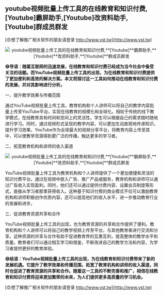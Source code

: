 ## **youtube视频批量上传工具的在线教育和知识付费,**[Youtube]**霸屏助手,**[Youtube]**改资料助手,**[Youtube]**群成员群发**

[😍想了解推广相关软件的朋友请登录 http://www.vst.tw](http://www.vst.tw)

 <center><img src="https://vst.tw/MP4/tuiguang/png/4.png" alt="youtube视频批量上传工具的在线教育和知识付费,**[Youtube]**霸屏助手,**[Youtube]**改资料助手,**[Youtube]**群成员群发"></center>

**😄导语：随着互联网的迅速发展，在线教育和知识付费已经成为当今社会中备受关注的话题。而YouTube视频批量上传工具的出现，为在线教育和知识付费提供了更加便利和高效的解决方案。本文将探讨这一工具如何推动在线教育和知识付费的发展，并对其影响进行分析。**

一、提升教学效果与传播范围

通过YouTube视频批量上传工具，教育机构和个人讲师可以将自己的教学内容批量上传至YouTube平台，实现在线教育的规模化和全球化。相较于传统的线下教学模式，在线教育具有时间和空间上的灵活性，学生可以根据自己的需求随时随地进行学习。同时，通过视频形式呈现的教学内容，可以更加生动直观地传递知识，提升学习效果。YouTube作为全球最大的视频分享平台，将教育内容上传至其中，可以使教学资源得到更广泛的传播，触达更多的学习者。

二、拓宽教育机构和讲师的收入渠道

 <center><img src="https://vst.tw/MP4/tuiguang/png/0.png" alt="youtube视频批量上传工具的在线教育和知识付费,**[Youtube]**霸屏助手,**[Youtube]**改资料助手,**[Youtube]**群成员群发"></center>

YouTube视频批量上传工具为教育机构和个人讲师提供了一个更加便捷和灵活的知识付费平台。通过在视频中嵌入广告、推广产品或服务，教育机构和讲师可以通过广告收入实现盈利。同时，他们还可以通过提供付费内容、设置会员制度等形式，直接从学习者那里获得收入。这种基于知识付费的商业模式不仅可以激励教育机构和讲师积极创作优质内容，还可以提高他们的收入水平，进一步推动教育行业的发展和进步。

三、促进教育资源共享和合作

YouTube视频批量上传工具的出现，也为教育资源的共享和合作提供了便利。教育机构和个人讲师可以将自己的教学视频上传至平台，与其他教育者进行交流和分享。这种资源的共享与合作有助于促进教育界的互惠互利，提高整体的教学水平和质量。教育者们可以通过相互学习和借鉴，不断改进自己的教学方法和内容，为学习者提供更好的教育体验。

**😄结语：YouTube视频批量上传工具的出现，为在线教育和知识付费带来了新的发展机遇。它提升了教学效果和传播范围，拓宽了教育机构和讲师的收入渠道，同时也促进了教育资源的共享和合作。随着这一工具的不断完善和推广，相信在线教育和知识付费将迎来更加繁荣的未来，为人们提供更多高质量的学习机会。**

[😍想了解推广相关软件的朋友请登录 http://www.vst.tw](http://www.vst.tw)



